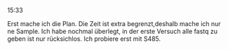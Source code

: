 15:33

Erst mache ich die Plan.
Die Zeit ist extra begrenzt,deshalb mache ich nur ne Sample. 
Ich habe nochmal überlegt, in der erste Versuch alle fastq zu geben ist nur rücksichlos. 
Ich probiere erst mit S485.
